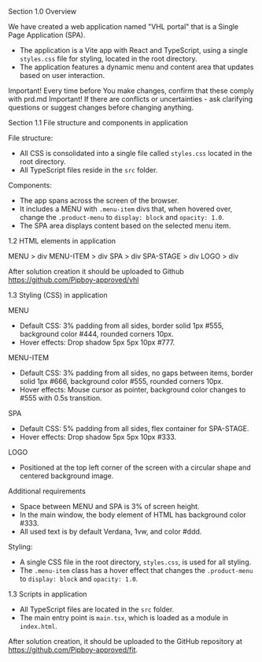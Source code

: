 Section 1.0 Overview

We have created a web application named "VHL portal" that is a Single Page Application (SPA).

- The application is a Vite app with React and TypeScript, using a single `styles.css` file for styling, located in the root directory.
- The application features a dynamic menu and content area that updates based on user interaction.

Important! Every time before You make changes, confirm that these comply with prd.md
Important! If there are conflicts or uncertainties - ask clarifying questions or suggest changes before changing anything.

Section 1.1 File structure and components in application

File structure:
- All CSS is consolidated into a single file called `styles.css` located in the root directory.
- All TypeScript files reside in the `src` folder.

Components:
- The app spans across the screen of the browser.
- It includes a MENU with `.menu-item` divs that, when hovered over, change the `.product-menu` to `display: block` and `opacity: 1.0`.
- The SPA area displays content based on the selected menu item.

1.2 HTML elements in application

MENU > div
MENU-ITEM > div
SPA > div
SPA-STAGE > div
LOGO > div

After solution creation it should be uploaded to Github https://github.com/Pipboy-approved/vhl

1.3 Styling (CSS) in application

MENU
- Default CSS: 3% padding from all sides, border solid 1px #555, background color #444, rounded corners 10px.
- Hover effects: Drop shadow 5px 5px 10px #777.

MENU-ITEM
- Default CSS: 3% padding from all sides, no gaps between items, border solid 1px #666, background color #555, rounded corners 10px.
- Hover effects: Mouse cursor as pointer, background color changes to #555 with 0.5s transition.

SPA
- Default CSS: 5% padding from all sides, flex container for SPA-STAGE.
- Hover effects: Drop shadow 5px 5px 10px #333.

LOGO
- Positioned at the top left corner of the screen with a circular shape and centered background image.

Additional requirements
- Space between MENU and SPA is 3% of screen height.
- In the main window, the body element of HTML has background color #333.
- All used text is by default Verdana, 1vw, and color #ddd.

Styling:
- A single CSS file in the root directory, `styles.css`, is used for all styling.
- The `.menu-item` class has a hover effect that changes the `.product-menu` to `display: block` and `opacity: 1.0`.

1.3 Scripts in application
- All TypeScript files are located in the `src` folder.
- The main entry point is `main.tsx`, which is loaded as a module in `index.html`.

After solution creation, it should be uploaded to the GitHub repository at https://github.com/Pipboy-approved/fit.